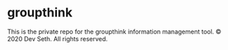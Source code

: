 # groupthink
This is the private repo for the groupthink information management tool.
© 2020 Dev Seth. All rights reserved.
